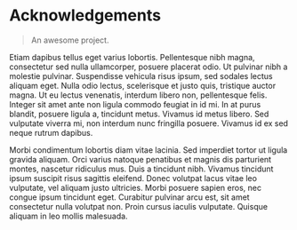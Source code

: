 # Acknowledgements 

> An awesome project.

Etiam dapibus tellus eget varius lobortis. Pellentesque nibh magna, consectetur sed nulla ullamcorper, posuere placerat odio. Ut pulvinar nibh a molestie pulvinar. Suspendisse vehicula risus ipsum, sed sodales lectus aliquam eget. Nulla odio lectus, scelerisque et justo quis, tristique auctor magna. Ut eu lectus venenatis, interdum libero non, pellentesque felis. Integer sit amet ante non ligula commodo feugiat in id mi. In at purus blandit, posuere ligula a, tincidunt metus. Vivamus id metus libero. Sed vulputate viverra mi, non interdum nunc fringilla posuere. Vivamus id ex sed neque rutrum dapibus.

Morbi condimentum lobortis diam vitae lacinia. Sed imperdiet tortor ut ligula gravida aliquam. Orci varius natoque penatibus et magnis dis parturient montes, nascetur ridiculus mus. Duis a tincidunt nibh. Vivamus tincidunt ipsum suscipit risus sagittis eleifend. Donec volutpat lacus vitae leo vulputate, vel aliquam justo ultricies. Morbi posuere sapien eros, nec congue ipsum tincidunt eget. Curabitur pulvinar arcu est, sit amet consectetur nulla volutpat non. Proin cursus iaculis vulputate. Quisque aliquam in leo mollis malesuada. 